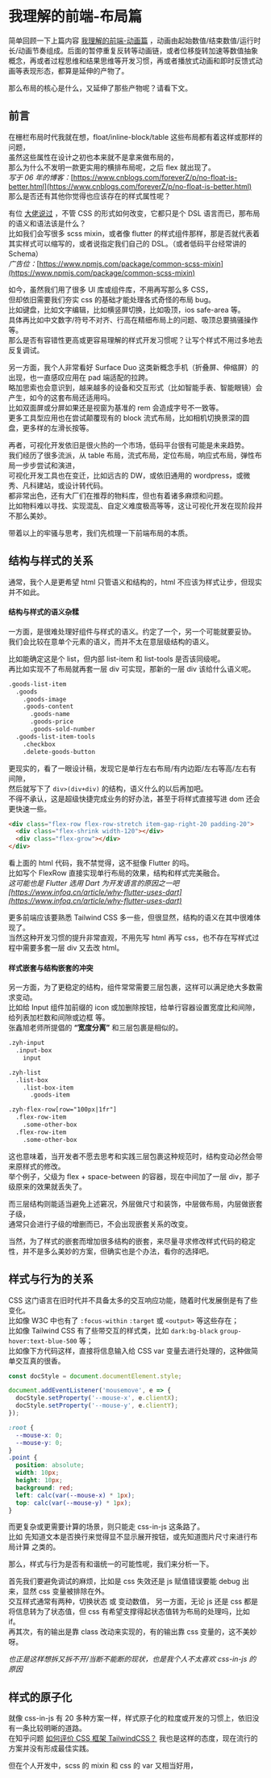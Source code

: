 # 我理解的前端-布局篇

简单回顾一下上篇内容 [我理解的前端-动画篇](https://www.yuque.com/docs/share/60e5cf65-c147-4ac7-b9fc-1a1965be5bd8) ，动画由起始数值/结束数值/运行时长/动画节奏组成。后面的暂停重复反转等动画链，或者位移旋转加速等数值抽象概念，再或者过程思维和结果思维等开发习惯，再或者播放式动画和即时反馈式动画等表现形态，都算是延伸的产物了。

那么布局的核心是什么，又延伸了那些产物呢？请看下文。

<a name="H6dHH"></a>

## 前言

在栅栏布局时代我就在想，float/inline-block/table 这些布局都有着这样或那样的问题，<br />
虽然这些属性在设计之初也本来就不是拿来做布局的，<br />
那么为什么不发明一款更实用的横排布局呢，之后 flex 就出现了。<br />
_写于 06 年的博客：_[https://www.cnblogs.com/foreverZ/p/no-float-is-better.html](https://www.cnblogs.com/foreverZ/p/no-float-is-better.html)<br />
那么是否还有其他你觉得也应该存在的样式属性呢？

有位 [大佬说过](https://www.zhihu.com/question/39659757) ，不管 CSS 的形式如何改变，它都只是个 DSL 语言而已，那布局的语义和语法该是什么？<br />
比如我们会写很多 scss mixin，或者像 flutter 的样式组件那样，那是否就代表着其实样式可以缩写的，或者说指定我们自己的 DSL。（或者低码平台经常讲的 Schema）<br />
_广告位：_[https://www.npmjs.com/package/common-scss-mixin](https://www.npmjs.com/package/common-scss-mixin)

如今，虽然我们用了很多 UI 库或组件库，不用再写那么多 CSS，<br />
但却依旧需要我们夯实 css 的基础才能处理各式奇怪的布局 bug。<br />
比如键盘，比如文字编辑，比如横竖屏切换，比如吸顶，ios safe-area 等。<br />
具体再比如中文数字/符号不对齐、行高在精细布局上的问题、吸顶总要搞骚操作等。<br />
那么是否有容错性更高或更容易理解的样式开发习惯呢？让写个样式不用过多地去反复调试。<br />

另一方面，我个人非常看好 Surface Duo 这类新概念手机（折叠屏、伸缩屏）的出现，也一直感叹应用在 pad 端适配的拉跨。<br />
略加思索也会意识到，越来越多的设备和交互形式（比如智能手表、智能眼镜）会产生，如今的这套布局还适用吗。<br />
比如双面屏或分屏如果还是视窗为基准的 rem 会造成字号不一致等。<br />
更多工具型应用也在尝试颠覆现有的 block 流式布局，比如相机切换景深的圆盘，更多样的左滑长按等。<br />

再者，可视化开发依旧是很火热的一个市场，低码平台很有可能是未来趋势。<br />
我们经历了很多流派，从 table 布局，流式布局，定位布局，响应式布局，弹性布局一步步尝试和演进，<br />
可视化开发工具也在变迁，比如远古的 DW，或依旧通用的 wordpress，或微秀、凡科建站，或设计转代码。<br />
都非常出色，还有大厂们在推荐的物料库，但也有着诸多麻烦和问题。<br />
比如物料难以寻找、实现混乱、自定义难度极高等等，这让可视化开发在现阶段并不那么美妙。

带着以上的牢骚与思考，我们先梳理一下前端布局的本质。

## 结构与样式的关系

通常，我个人是更希望 html 只管语义和结构的，html 不应该为样式让步，但现实并不如此。

#### 结构与样式的语义杂糅

一方面，是很难处理好组件与样式的语义。约定了一个，另一个可能就要妥协。<br />
我们会比较在意单个元素的语义，而并不太在意层级结构的语义。<br />

比如能确定这是个 list，但内部 list-item 和 list-tools 是否该同级呢。<br />
再比如实现不了布局就再套一层 div 可实现，那新的一层 div 该给什么语义呢。

```html
.goods-list-item
  .goods
    .goods-image
    .goods-content
      .goods-name
      .goods-price
      .goods-sold-number
  .goods-list-item-tools
    .checkbox
    .delete-goods-button
```

更现实的，看了一眼设计稿，发现它是单行左右布局/有内边距/左右等高/左右有间隙，<br />
然后就写下了 `div>(div+div)` 的结构，语义什么的以后再加吧。<br />
不得不承认，这是超级快捷完成业务的好办法，甚至于将样式直接写进 dom 还会更快速一些。

```html
<div class="flex-row flex-row-stretch item-gap-right-20 padding-20">
  <div class="flex-shrink width-120"></div>
  <div class="flex-grow"></div>
</div>
```

看上面的 html 代码，我不禁觉得，这不挺像 Flutter 的吗。<br />
比如写个 FlexRow 直接实现单行布局的效果，结构和样式完美融合。<br />
*这可能也是 Flutter 选用 Dart 为开发语言的原因之一吧 [https://www.infoq.cn/article/why-flutter-uses-dart](https://www.infoq.cn/article/why-flutter-uses-dart)*

更多前端应该要熟悉 Tailwind CSS 多一些，但很显然，结构的语义在其中很难体现了。<br />
当然这种开发习惯的提升非常直观，不用先写 html 再写 css，也不存在写样式过程中需要多套一层 div 又去改 html。

#### 样式嵌套与结构嵌套的冲突

另一方面，为了更稳定的结构，组件常常需要三层包裹，这样可以满足绝大多数需求变动。<br />
比如给 Input 组件加前缀的 icon 或加删除按钮，给单行容器设置宽度比和间隙，给列表加栏数和间隙或边框 等。<br />
张鑫旭老师所提倡的 **“宽度分离”** 和三层包裹是相似的。

```html
.zyh-input
  .input-box
    input

.zyh-list
  .list-box
    .list-box-item
      .goods-item

.zyh-flex-row[row="100px|1fr"]
  .flex-row-item
    .some-other-box
  .flex-row-item
    .some-other-box
```

这也意味着，当开发者不愿去思考和实践三层包裹这种规范时，结构变动必然会带来原样式的修改。<br />
举个例子，父级为 flex + space-between 的容器，现在中间加了一层 div，那子级原来的效果就丢失了。

而三层结构则能适当避免上述窘况，外层做尺寸和装饰，中层做布局，内层做嵌套子级，<br />
通常只会进行子级的增删而已，不会出现嵌套关系的改变。

当然，为了样式的嵌套而增加很多结构的嵌套，来尽量寻求修改样式代码的稳定性，并不是多么美妙的方案，但确实也是个办法，看你的选择吧。

## 样式与行为的关系

CSS 这门语言在旧时代并不具备太多的交互响应功能，随着时代发展倒是有了些变化。<br />
比如像 W3C 中也有了 `:focus-within` `:target` 或 `<output>` 等这些存在；<br />
比如像 Tailwind CSS 有了些带交互的样式类，比如 `dark:bg-black` `group-hover:text-blue-500` 等；<br />
比如像下方代码这样，直接将信息输入给 CSS var 变量去进行处理的，这种做简单交互真的很香。

```javascript
const docStyle = document.documentElement.style;

document.addEventListener('mousemove', e => {
  docStyle.setProperty('--mouse-x', e.clientX);
  docStyle.setProperty('--mouse-y', e.clientY);
});
```

```css
:root {
  --mouse-x: 0;
  --mouse-y: 0;
}
.point {
  position: absolute;
  width: 10px;
  height: 10px;
  background: red;
  left: calc(var(--mouse-x) * 1px);
  top: calc(var(--mouse-y) * 1px);
}
```

而更复杂或更需要计算的场景，则只能走 css-in-js 这条路了。<br />
比如 先知道文本是否换行来觉得显不显示展开按钮，或先知道图片尺寸来进行布局计算 之类的。

那么，样式与行为是否有和谐统一的可能性呢，我们来分析一下。

首先我们要避免调试的麻烦，比如是 css 失效还是 js 赋值错误要能 debug 出来，显然 css 变量被排除在外。<br />
交互样式通常有两种，切换状态 或 变动数值，
另一方面，无论 js 还是 css 都是将信息转为了状态值，但 css 有希望支撑得起状态值转为布局的处理吗，比如 if。<br />再其次，有的输出是靠 class 改动来实现的，有的输出靠 css 变量的，这不美妙呀。

_也正是这样想拆又拆不开/当断不能断的现状，也是我个人不太喜欢 css-in-js 的原因_

## 样式的原子化

就像 css-in-js 有 20 多种方案一样，样式原子化的粒度或开发的习惯上，依旧没有一条比较明晰的道路。<br />
在知乎问题 [如何评价 CSS 框架 TailwindCSS？](https://www.zhihu.com/question/337939566/answer/1679266812) 我也是这样的态度，现在流行的方案并没有形成最佳实践。

但在个人开发中，scss 的 mixin 和 css 的 var 又相当好用，
